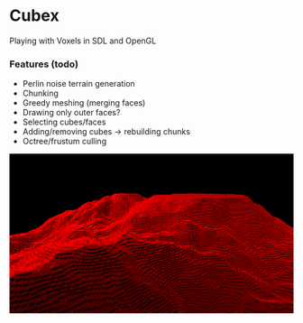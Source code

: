 # Cubex
Playing with Voxels in SDL and OpenGL

### Features (todo)
* Perlin noise terrain generation
* Chunking
* Greedy meshing (merging faces)
 * Drawing only outer faces?
* Selecting cubes/faces
* Adding/removing cubes -> rebuilding chunks
* Octree/frustum culling

![alt tag](preview.png)

